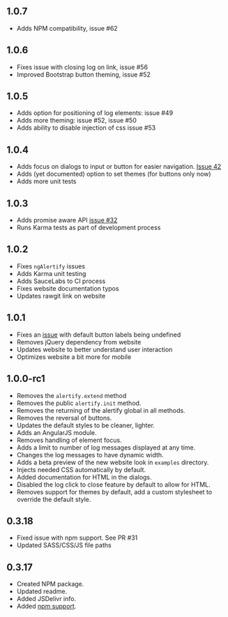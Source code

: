 ## 1.0.7

-   Adds NPM compatibility, issue #62

## 1.0.6

-   Fixes issue with closing log on link, issue #56
-   Improved Bootstrap button theming, issue #52

## 1.0.5

-   Adds option for positioning of log elements: issue #49
-   Adds more theming: issue #52, issue #50
-   Adds ability to disable injection of css issue #53

## 1.0.4

-   Adds focus on dialogs to input or button for easier navigation. [Issue 42](https://github.com/alertifyjs/alertify.js/issues/42)
-   Adds (yet documented) option to set themes (for buttons only now)
-   Adds more unit tests

## 1.0.3

-   Adds promise aware API [issue #32](https://github.com/alertifyjs/alertify.js/issues/32)
-   Runs Karma tests as part of development process

## 1.0.2

-   Fixes `ngAlertify` issues
-   Adds Karma unit testing
-   Adds SauceLabs to CI process
-   Fixes website documentation typos
-   Updates rawgit link on website

## 1.0.1

-   Fixes an [issue](https://github.com/alertifyjs/alertify.js/issues/40) with default button labels being undefined
-   Removes jQuery dependency from website
-   Updates website to better understand user interaction
-   Optimizes website a bit more for mobile

## 1.0.0-rc1

-   Removes the `alertify.extend` method
-   Removes the public `alertify.init` method.
-   Removes the returning of the alertify global in all methods.
-   Removes the reversal of buttons.
-   Updates the default styles to be cleaner, lighter.
-   Adds an AngularJS module.
-   Removes handling of element focus.
-   Adds a limit to number of log messages displayed at any time.
-   Changes the log messages to have dynamic width.
-   Adds a beta preview of the new website look in `examples` directory.
-   Injects needed CSS automatically by default.
-   Added documentation for HTML in the dialogs.
-   Disabled the log click to close feature by default to allow for HTML.
-   Removes support for themes by default, add a custom stylesheet to override
    the default style.

## 0.3.18

-   Fixed issue with npm support. See PR #31
-   Updated SASS/CSS/JS file paths

## 0.3.17

-   Created NPM package.
-   Updated readme.
-   Added JSDelivr info.
-   Added [npm support](https://github.com/alertifyjs/alertify.js/pull/26).
